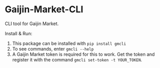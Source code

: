 # Gaijin-Market-CLI
 CLI tool for Gaijin Market.

Install & Run:
1. This package can be installed with `pip install gmcli`
2. To see commands, enter `gmcli --help`
3. A Gaijin Market token is required for this to work. Get the token and register it with the command `gmcli set-token -t YOUR_TOKEN`.
